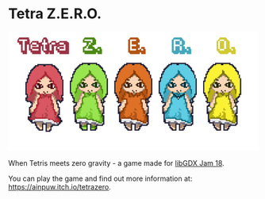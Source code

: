 # Tetra Z.E.R.O.

![Tetra Z.E.R.O.](https://raw.githubusercontent.com/ainpuw/tethyszero/master/assets/preview_cover_art_clear.gif)

When Tetris meets zero gravity - a game made for [libGDX Jam 18](https://itch.io/jam/libgdx-jam-18).

You can play the game and find out more information at: https://ainpuw.itch.io/tetrazero.
